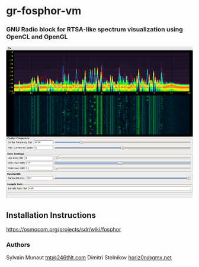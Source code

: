 # gr-fosphor-vm

### GNU Radio block for RTSA-like spectrum visualization using OpenCL and OpenGL

![](gr-fosphor.png)


## Installation Instructions

https://osmocom.org/projects/sdr/wiki/fosphor



### Authors
Sylvain Munaut <tnt@246tNt.com>
Dimitri Stolnikov <horiz0n@gmx.net>
